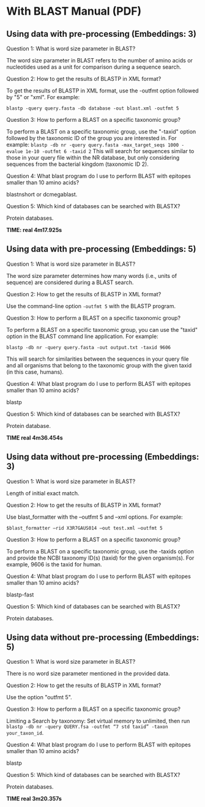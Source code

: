With BLAST Manual (PDF)
=======================


Using data with pre-processing (Embeddings: 3)
----------------------------------------------

Question 1: What is word size parameter in BLAST?

The word size parameter in BLAST refers to the number of amino acids or nucleotides used as a unit for comparison during a sequence search.

Question 2: How to get the results of BLASTP in XML format?

To get the results of BLASTP in XML format, use the -outfmt option followed by "5" or "xml". For example:

```
blastp -query query.fasta -db database -out blast.xml -outfmt 5
```

Question 3: How to perform a BLAST on a specific taxonomic group?

To perform a BLAST on a specific taxonomic group, use the "-taxid" option followed by the taxonomic ID of the group you are interested in. For example: `blastp -db nr -query query.fasta -max_target_seqs 1000 -evalue 1e-10 -outfmt 6 -taxid 2` This will search for sequences similar to those in your query file within the NR database, but only considering sequences from the bacterial kingdom (taxonomic ID 2).

Question 4: What blast program do I use to perform BLAST with epitopes smaller than 10 amino acids?

blastnshort or dcmegablast.

Question 5: Which kind of databases can be searched with BLASTX?

Protein databases.

**TIME: real    4m17.925s**


Using data with pre-processing (Embeddings: 5)
----------------------------------------------

Question 1: What is word size parameter in BLAST?

The word size parameter determines how many words (i.e., units of sequence) are considered during a BLAST search.

Question 2: How to get the results of BLASTP in XML format?

Use the command-line option `-outfmt 5` with the BLASTP program.

Question 3: How to perform a BLAST on a specific taxonomic group?

To perform a BLAST on a specific taxonomic group, you can use the "taxid" option in the BLAST command line application. For example:

`blastp -db nr -query query.fasta -out output.txt -taxid 9606`

This will search for similarities between the sequences in your query file and all organisms that belong to the taxonomic group with the given taxid (in this case, humans).

Question 4: What blast program do I use to perform BLAST with epitopes smaller than 10 amino acids?

blastp

Question 5: Which kind of databases can be searched with BLASTX?

Protein database.


**TIME real    4m36.454s**

Using data without pre-processing (Embeddings: 3)
-------------------------------------------------

Question 1: What is word size parameter in BLAST?

Length of initial exact match.

Question 2: How to get the results of BLASTP in XML format?

Use blast_formatter with the –outfmt 5 and –xml options. For example:

```
$blast_formatter –rid X3R7GAUS014 –out test.xml –outfmt 5
```

Question 3: How to perform a BLAST on a specific taxonomic group?

To perform a BLAST on a specific taxonomic group, use the -taxids option and provide the NCBI taxonomy ID(s) (taxid) for the given organism(s). For example, 9606 is the taxid for human.

Question 4: What blast program do I use to perform BLAST with epitopes smaller than 10 amino acids?

blastp-fast

Question 5: Which kind of databases can be searched with BLASTX?

Protein databases.

Using data without pre-processing (Embeddings: 5)
-------------------------------------------------

Question 1: What is word size parameter in BLAST?

There is no word size parameter mentioned in the provided data.

Question 2: How to get the results of BLASTP in XML format?

Use the option "outfmt 5".

Question 3: How to perform a BLAST on a specific taxonomic group?

Limiting a Search by taxonomy: Set virtual memory to unlimited, then run `blastp -db nr -query QUERY.fsa -outfmt “7 std taxid” -taxon your_taxon_id`.

Question 4: What blast program do I use to perform BLAST with epitopes smaller than 10 amino acids?

blastp

Question 5: Which kind of databases can be searched with BLASTX?

Protein databases.


**TIME real    3m20.357s**


